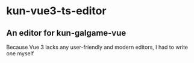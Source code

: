 # kun-vue3-ts-editor

## An editor for kun-galgame-vue

Because Vue 3 lacks any user-friendly and modern editors, I had to write one myself
